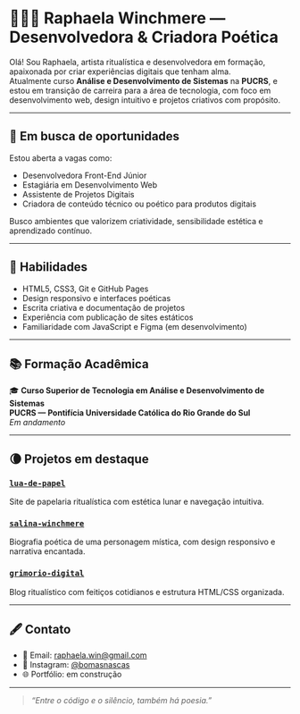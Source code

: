 # 👩🏽‍💻 Raphaela Winchmere — Desenvolvedora & Criadora Poética

Olá! Sou Raphaela, artista ritualística e desenvolvedora em formação, apaixonada por criar experiências digitais que tenham alma.  
Atualmente curso **Análise e Desenvolvimento de Sistemas** na **PUCRS**, e estou em transição de carreira para a área de tecnologia, com foco em desenvolvimento web, design intuitivo e projetos criativos com propósito.

---

## 💼 Em busca de oportunidades

Estou aberta a vagas como:

- Desenvolvedora Front-End Júnior  
- Estagiária em Desenvolvimento Web  
- Assistente de Projetos Digitais  
- Criadora de conteúdo técnico ou poético para produtos digitais

Busco ambientes que valorizem criatividade, sensibilidade estética e aprendizado contínuo.

---

## 🧠 Habilidades

- HTML5, CSS3, Git e GitHub Pages  
- Design responsivo e interfaces poéticas  
- Escrita criativa e documentação de projetos  
- Experiência com publicação de sites estáticos  
- Familiaridade com JavaScript e Figma (em desenvolvimento)

---

## 📚 Formação Acadêmica

🎓 **Curso Superior de Tecnologia em Análise e Desenvolvimento de Sistemas**  
**PUCRS — Pontifícia Universidade Católica do Rio Grande do Sul**  
*Em andamento*

---

## 🌘 Projetos em destaque

### [`lua-de-papel`](https://rafapupoh.github.io/lua-de-papel)  
Site de papelaria ritualística com estética lunar e navegação intuitiva.

### [`salina-winchmere`](https://github.com/rafapupoh/salina-winchmere)  
Biografia poética de uma personagem mística, com design responsivo e narrativa encantada.

### [`grimorio-digital`](https://github.com/rafapupoh/grimorio-digital)  
Blog ritualístico com feitiços cotidianos e estrutura HTML/CSS organizada.

---

## 🖋️ Contato

- 📧 Email: raphaela.win@gmail.com  
- 📸 Instagram: [@bomasnascas](https://instagram.com/bomasnascas)  
- 🌐 Portfólio: em construção

---

> _“Entre o código e o silêncio, também há poesia.”_
